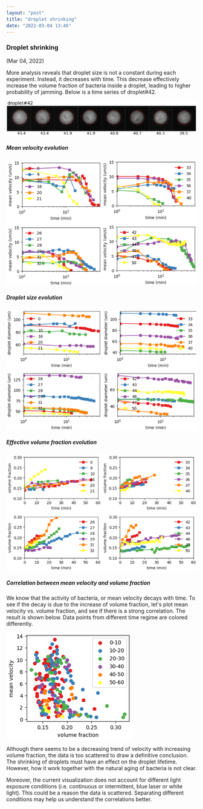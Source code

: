 ```yaml
---
layout: "post"
title: "droplet shrinking"
date: "2022-03-04 13:46"
---
```


### Droplet shrinking

(Mar 04, 2022)

More analysis reveals that droplet size is not a constant during each experiment. Instead, it decreases with time. This decrease effectively increase the volume fraction of bacteria inside a droplet, leading to higher probability of jamming. Below is a time series of droplet#42.

![droplet42 shrinking](../images/2022/03/droplet42-shrinking.png)

##### Mean velocity evolution

![mean velocity evolution](../images/2022/03/mean-velocity-evolution.png)

##### Droplet size evolution

![droplet size evolution](../images/2022/03/droplet-size-evolution.png)

##### Effective volume fraction evolution

![effective volume fraction evolution](../images/2022/03/effective-volume-fraction-evolution.png)

##### Correlation between mean velocity and volume fraction

We know that the activity of bacteria, or mean velocity decays with time. To see if the decay is due to the increase of volume fraction, let's plot mean velocity vs. volume fraction, and see if there is a strong correlation. The result is shown below. Data points from different time regime are colored differently.

![velocity vs. volume fraction](../images/2022/03/velocity-vs-volume-fraction.png)

Although there seems to be a decreasing trend of velocity with increasing volume fraction, the data is too scattered to draw a definitive conclusion. The shrinking of droplets must have an effect on the droplet lifetime. However, how it work together with the natural aging of bacteria is not clear.

Moreover, the current visualization does not account for different light exposure conditions (i.e. continuous or intermittent, blue laser or white light). This could be a reason the data is scattered. Separating different conditions may help us understand the correlations better. 

